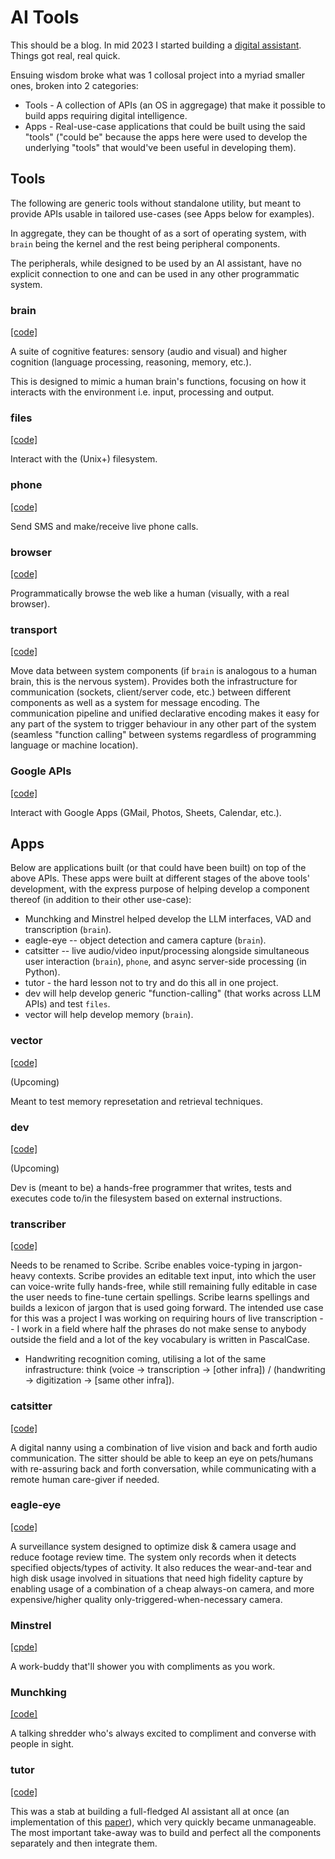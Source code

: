 # AI Tools

This should be a blog. In mid 2023 I started building a [digital assistant](https://docs.google.com/document/d/1x52awYN3-fEHk6RjW9Ly-ygbaGhkSxwNGIoS8oXNdS8/). Things got real, real quick. 

Ensuing wisdom broke what was 1 collosal project into a myriad smaller ones, broken into 2 categories:
- Tools - A collection of APIs (an OS in aggregage) that make it possible to build apps requiring digital intelligence.
- Apps - Real-use-case applications that could be built using the said "tools" ("could be" because the apps here were used to develop the underlying "tools" that would've been useful in developing them).

## Tools
The following are generic tools without standalone utility, but meant to provide APIs usable in tailored use-cases (see Apps below for examples).

In aggregate, they can be thought of as a sort of operating system, with `brain` being the kernel and the rest being peripheral components.

The peripherals, while designed to be used by an AI assistant, have no explicit connection to one and can be used in any other programmatic system.

### brain 
[[code]](https://github.com/mgbrian/brain/)

A suite of cognitive features: sensory (audio and visual) and higher cognition (language processing, reasoning, memory, etc.).

This is designed to mimic a human brain's functions, focusing on how it interacts with the environment i.e. input, processing and output.

### files 
[[code]](https://github.com/mgbrian/files/)

Interact with the (Unix+) filesystem.

### phone 
[[code]](https://github.com/mgbrian/phone/)

Send SMS and make/receive live phone calls.

### browser 
[[code]](https://github.com/mgbrian/browser/)

Programmatically browse the web like a human (visually, with a real browser).

### transport 
[[code]](https://github.com/mgbrian/transport/)

Move data between system components (if `brain` is analogous to a human brain, this is the nervous system). Provides both the infrastructure for communication (sockets, client/server code, etc.) between different components as well as a system for message encoding. The communication pipeline and unified declarative encoding makes it easy for any part of the system to trigger behaviour in any other part of the system (seamless "function calling" between systems regardless of programming language or machine location).

### Google APIs 
[[code]](https://github.com/mgbrian/google_apis/)

Interact with Google Apps (GMail, Photos, Sheets, Calendar, etc.).

## Apps
Below are applications built (or that could have been built) on top of the above APIs. These apps were built at different stages of the above tools' development, with the express purpose of helping develop a component thereof (in addition to their other use-case):

- Munchking and Minstrel helped develop the LLM interfaces, VAD and transcription (`brain`).
- eagle-eye -- object detection and camera capture (`brain`).
- catsitter -- live audio/video input/processing alongside simultaneous user interaction (`brain`), `phone`, and async server-side processing (in Python).
- tutor - the hard lesson not to try and do this all in one project.
- dev will help develop generic "function-calling" (that works across LLM APIs) and test `files`.
- vector will help develop memory (`brain`).

### vector 
[[code]](https://github.com/mgbrian/vector/)

(Upcoming)

Meant to test memory represetation and retrieval techniques.

### dev 
[[code]](https://github.com/mgbrian/dev/)

(Upcoming)

Dev is (meant to be) a hands-free programmer that writes, tests and executes code to/in the filesystem based on external instructions.

### transcriber 
[[code]](https://github.com/mgbrian/transcriber/)

Needs to be renamed to Scribe. Scribe enables voice-typing in jargon-heavy contexts. Scribe provides an editable text input, into which the user can voice-write fully hands-free, while still remaining fully editable in case the user needs to fine-tune certain spellings. Scribe learns spellings and builds a lexicon of jargon that is used going forward. The intended use case for this was a project I was working on requiring hours of live transcription -- I work in a field where half the phrases do not make sense to anybody outside the field and a lot of the key vocabulary is written in PascalCase.

 * Handwriting recognition coming, utilising a lot of the same infrastructure: think (voice -> transcription -> [other infra]) / (handwriting -> digitization -> [same other infra]).

### catsitter 
[[code]](https://github.com/mgbrian/catsitter/)

A digital nanny using a combination of live vision and back and forth audio communication. The sitter should be able to keep an eye on pets/humans with re-assuring back and forth conversation, while communicating with a remote human care-giver if needed.

### eagle-eye 
[[code]](https://github.com/mgbrian/eagle-eye/)

A surveillance system designed to optimize disk & camera usage and reduce footage review time. The system only records when it detects specified objects/types of activity. It also reduces the wear-and-tear and high disk usage involved in situations that need high fidelity capture by enabling usage of a combination of a cheap always-on camera, and more expensive/higher quality only-triggered-when-necessary camera.

### Minstrel 
[[cpde]](https://github.com/mgbrian/minstrel/)

A work-buddy that'll shower you with compliments as you work.

### Munchking 
[[code]](https://github.com/mgbrian/munchking/)

A talking shredder who's always excited to compliment and converse with people in sight.

### tutor 
[[code]](https://github.com/mgbrian/tutor/)

This was a stab at building a full-fledged AI assistant all at once (an implementation of this [paper](https://docs.google.com/document/d/1x52awYN3-fEHk6RjW9Ly-ygbaGhkSxwNGIoS8oXNdS8/)), which very quickly became unmanageable. The most important take-away was to build and perfect all the components separately and then integrate them.


